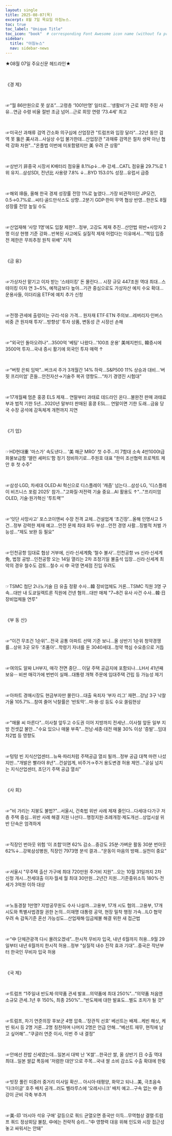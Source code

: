 ```yaml
---
layout: single
title: 2025-08-07(목)
excerpt: 8월 7일 목요일 아침뉴스.
toc: true
toc_label: "Unique Title"
toc_icon: "book"  # corresponding Font Awesome icon name (without fa prefix)
sidebar:
  title: "아침뉴스"
  nav: sidebar-news
---
```


★08월 07일 주요신문 헤드라인★

​

《경  제》

​

☞“월 86만원으로 못 살죠”…고령층 ‘1001만명’ 일터로...‘생활비’가 근로 희망 주된 사유...연금 수령 비율 절반 조금 넘어...근로 희망 연령 ‘73.4세’ 최고

​

☞미국산 과채류 검역 간소화 의구심에 산업장관 "트럼프와 입장 달라"...22년 동안 검역 못 뚫은 美사과…사실상 수입 불가한데...산업장관 "과채류 검역은 절차 생략 아닌 협력 강화 차원"..."온플법 이번에 미포함됐지만 美 우려 큰 상황"

​

☞상반기 非중국 시장서 K배터리 점유율 8.1%p↓…中 강세...CATL 점유율 29.7%로 1위 유지...삼성SDI, 전년比 사용량 7.8% ↓...BYD 153.0% 성장…유럽서 급증

​

☞해외 IB들, 올해 한국 경제 성장률 전망 1%로 높였다...가장 비관적이던 JP모건, 0.5→0.7%로…씨티·골드만삭스도 상향...2분기 GDP·한미 무역 협상 반영…한은도 8월 성장률 전망 높일 수도

​

☞산업재해 ‘사망 1명’에도 입찰 제한?…정부, 고강도 제재 추진...산안법 위반+사망자 2명 이상 현행 기준 강화...반복된 사고에도 실질적 제재 어렵다는 이유에서...“책임 입증 전 제한은 무죄추정 원칙 위배” 지적

​

《금  융》

​

☞가상자산 맡기고 이자 받는 ‘스테이킹’ 돈 몰린다… 시장 규모 447조원 역대 최대...스테이킹 이자 연 3~5%, 예적금보다 높아...기관 중심으로도 가상자산 예치 수요 확대...운용사들, 이더리움 ETF에 예치 추가 신청

​

☞전쟁·관세에 출렁이는 구리·석유 가격… 원자재 ETF·ETN 주의보...레버리지·인버스 비중 큰 원자재 투자'...방향성' 투자 상품, 변동성 큰 시장선 손해

​

☞"외국인 돌아오려나"…3500억 '베팅' 나왔다...'100조 운용' 美헤지펀드, 韓증시에 3500억 투자...국내 증시 활기에 외국인 투자 매력 ↑

​

☞“버핏 은퇴 임박”…버크셔 주가 3개월간 14% 하락...S&P500 11% 상승과 대비…‘버핏 프리미엄’ 흔들...안전자산→기술주 복귀 영향도…“차기 경영진 시험대”

​

☞17개월째 멈춘 홍콩 ELS 제재… 연말부터 과태료 데드라인 온다...불완전 판매 과태료 부과 법적 기한 5년...2020년 말부터 판매된 홍콩 ESL… 연말이면 기한 도래...금융 당국 수장 공석에 감독체계 개편까지 지연

​

《기  업》

​

☞HD현대重 '마스가' 속도낸다... '美 해군 MRO' 첫 수주...미 7함대 소속 4만1000t급 화물보급함 ‘앨런 셰퍼드’함 정기 정비하기로...주원호 대표 "한미 조선협력 프로젝트 제안 후 첫 수주"

​

☞삼성·LGD, 차세대 OLED·AI 혁신으로 디스플레이 '캐즘' 넘는다...삼성·LG, '디스플레이 비즈니스 포럼 2025' 참가..."고화질·저전력 기술 중요…AI 활용도 ↑"..."프리미엄 OLED, 기술·원가혁신 '투트랙'"

​

☞‘잇단 사망사고’ 포스코이앤씨 수장 전격 교체…건설업계 ‘초긴장’...올해 인명사고 5건…정부 강력한 제재 예고...안전 문제 최대 화두 부상…안전 경영 사활...징벌적 처벌 가능성…“제도 보완 등 필요”

​

☞인천공항 임대료 협상 거부에, 신라·신세계免 ‘철수 불사’...인천공항 vs 신라·신세계免, 법정 공방...인천공항 오는 14일 열리는 2차 조정기일 불출석 입장...신라·신세계 최악의 경우 철수도 검토...철수 시 中 국영 면세점 진입 우려도

​

☞TSMC 첨단 2나노기술 日 유출 정황 수사…韓 장비업체도 거론...TSMC 직원 3명 구속…대만 내 도쿄일렉트론 직원에 건넨 혐의...대만 매체 "7~8건 유사 사건 수사…韓·日 장비업체들 연루"

​

《부 동 산》

​

☞“이건 무조건 1순위”…전국 공통 아파트 선택 기준 보니...올 상반기 1순위 청약경쟁률...상위 3곳 모두 ‘초품아’...학령기 자녀를 둔 3040세대...청약 핵심 수요층으로 거듭

​

☞여의도 알짜 LH부지, 매각 전면 중단… 이달 주택 공급지에 포함되나...LH서 41년째 보유··· 비싼 매각가에 번번이 실패...대통령 개혁 주문에 임대주택 건립 등 가능성 제기

​

☞아파트 경매시장도 현금부자만 몰린다...대출 옥죄자 ‘부자 리그’ 재편...강남 3구 낙찰가율 105.7%...참여 줄어 낙찰률은 ‘반토막’...마·용·성 등도 수요 쏠림현상

​

☞"매물 씨 마른다"…이사철 앞두고 수도권 이어 지방까지 전세난...이사철 앞둔 일부 지방 전셋값 불안…"수요 있으나 매물 부족"...전남·세종·대전 매물 30% 이상 '증발'…임대차2법 등 영향도

​

☞텅텅 빈 지식산업센터…뉴욕·파리처럼 주택공급 열쇠 될까...정부 공급 대책 마련 나섰지만…"개발은 빨라야 8년"...건설업계, 비주거→주거 용도변경 허용 제언..."공실 넘치는 지식산업센터, 초단기 주택 공급 열쇠"

​

《사  회》

​

☞"비 가리는 지붕도 불법?"…서울시, 건축법 위반 사례 제재 줄인다...다세대·다가구 저층 주택 중심...위반 사례 해결 지원 나선다...행정지원·조례개정·제도개선...상업시설 위반 단속은 엄격하게

​

☞직장인 번아웃 위험 ‘이 조합’이면 62% 감소...중강도 25분·가벼운 활동 30분 번아웃 62%↓...강북삼성병원, 직장인 7973명 분석 결과...“운동이 마음의 방패…실천이 중요”

​

☞서울시 "무주택 출산 가구에 최대 720만원 주거비 지원"...오는 10월 31일까지 2차 신청 개시...전세대출 이자·월세 월 최대 30만원...2년간 지원...기준중위소득 180%·전세가 3억원 이하 대상

​

☞노동경찰 1만명? 지방공무원도 수사 나설까...고용부, 17개 시도 협의...고용부, 17개 시도와 특별사법경찰 권한 논의...이재명 대통령 공약, 현장 밀착 행정 가속...ILO 협약 우려 속 감독기준 혼선 가능성도...산업재해·임금체불 해결 위한 새 접근법

​

☞“中 단체관광객 다시 몰려오겠네”…한시적 무비자 입국, 내년 6월까지 허용...9월 29일부터 내년 6월까지 한시적 허용...정부 “실질적 내수 진작 효과 기대”...중국은 작년부터 한국인 무비자 입국 허용

​

《국  제》

​

☞트럼프 “1주일내 반도체·의약품 관세 발표…의약품에 최대 250%”...“의약품 처음엔 소규모 관세..1년 후 150%, 최종 250%”...“반도체에 대한 발표도...별도 조치가 될 것”

​

☞트럼프, 차기 연준의장 후보군 4명 압축…‘장관직 선호’ 베선트는 배제...케빈 해싯, 케빈 워시 등 2명 거론...2명 칭찬하며 나머지 2명은 언급 안해...“베선트 재무, 현직에 남고 싶어해”...“쿠글러 연준 이사, 이번 주 내 결정”

​

☞안에선 찬밥 신세였는데…일본서 대박 난 'K쌀'...한국산 쌀, 올 상반기 日 수출 역대 최대...일본 쌀값 폭등에 '저렴한 대안'으로 주목...국내 쌀 소비 감소도 수출 확대에 한몫

​

☞빗장 풀린 미중러 중거리 미사일 확산… 아시아·태평양, 화약고 되나...美, 극초음속 ‘다크이글’ 호주 배치 공개...러도 벨라루스에 ‘오레시니크’ 배치 예고...구속 없는 中 증강이 군비 각축 부추겨

​

☞美-印 ‘러시아 석유 구매’ 갈등으로 쿼드 균열오면 중국만 이득...무역협상 결렬·트럼프 쿼드 정상회담 불참, 中에는 전략적 승리...“中 영향력 대응 위해 인도와 시장 접근성 놓고 싸워서는 안돼”
